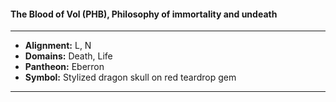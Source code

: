 #### The Blood of Vol (PHB), Philosophy of immortality and undeath
___

- **Alignment:** L, N
- **Domains:** Death, Life
- **Pantheon:** Eberron
- **Symbol:** Stylized dragon skull on red teardrop gem
___
